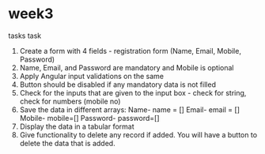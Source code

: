 # week3
tasks
task
1. Create a form with 4 fields - registration form (Name, Email, Mobile, Password)
2. Name, Email, and Password are mandatory and Mobile is optional
3. Apply Angular input validations on the same
4. Button should be disabled if any mandatory data is not filled
5. Check for the inputs that are given to the input box - check for string, check for numbers (mobile no)
6. Save the data in different arrays:
	Name- name = []
	Email- email = []
	Mobile- mobile=[]
Password- password=[]
7. Display the data in a tabular format
8. Give functionality to delete any record if added. You will have a button to delete the data that is added.

